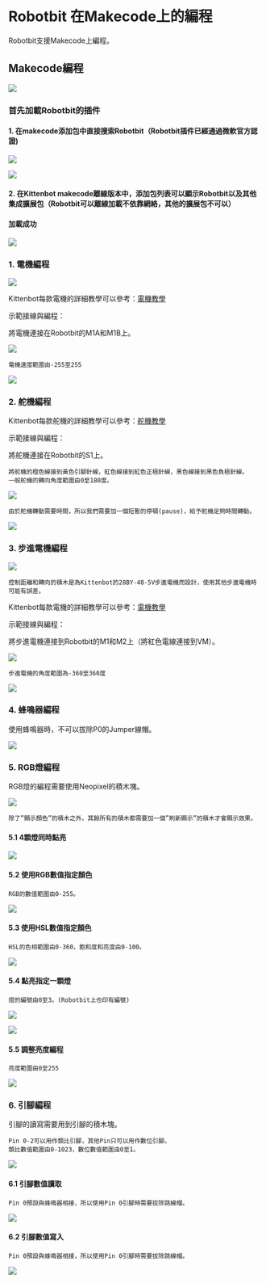 # Robotbit 在Makecode上的編程

Robotbit支援Makecode上編程。

## Makecode編程

![](../../functional_module/PWmodules/images/mcbanner.png)

### 首先加載Robotbit的插件

#### 1. 在makecode添加包中直接搜索Robotbit（Robotbit插件已經通過微軟官方認證)  

![](../RBimage/38_01.png) 
         
![](../RBimage/39_1.png)

#### 2. 在Kittenbot makecode離線版本中，添加包列表可以顯示Robotbit以及其他集成擴展包（Robotbit可以離線加載不依靠網絡，其他的擴展包不可以） 

#### 加載成功

![](../RBimages/success.png)

### 1. 電機編程

![](../RBimage/robotbit_motor.png)

Kittenbot每款電機的詳細教學可以參考：[電機教學](../../motors/index)

示範接線與編程：

將電機連接在Robotbit的M1A和M1B上。

![](../RBimage/motor_wire.png)

    電機速度範圍由-255至255

![](../RBimage/robotbit_code1.png)

### 2. 舵機編程

Kittenbot每款舵機的詳細教學可以參考：[舵機教學](../../motors/index)

示範接線與編程：

將舵機連接在Robotbit的S1上。

    將舵機的橙色線接到黃色引腳針線，紅色線接到紅色正極針線，黑色線接到黑色負極針線。
    一般舵機的轉向角度範圍由0至180度。
    
![](../RBimage/servo_wire.png)
    
    由於舵機轉動需要時間，所以我們需要加一個短暫的停頓(pause)，給予舵機足夠時間轉動。

![](../RBimage/robotbit_code2.png)

### 3. 步進電機編程

![](../RBimage/robotbit_stepper.png)

    控制距離和轉向的積木是為Kittenbot的28BY-48-5V步進電機而設計，使用其他步進電機時可能有誤差。

Kittenbot每款電機的詳細教學可以參考：[電機教學](../../motors/index)

示範接線與編程：

將步進電機連接到Robotbit的M1和M2上（將紅色電線連接到VM）。

![](../RBimage/stepper_wire.png)

    步進電機的角度範圍為-360至360度

![](../RBimage/robotbit_code12.png)

### 4. 蜂鳴器編程

使用蜂鳴器時，不可以拔除P0的Jumper線帽。

![](../RBimage/robotbit_code4.png)

### 5. RGB燈編程

RGB燈的編程需要使用Neopixel的積木塊。

![](../RBimage/robotbit_neopixel1.png)   

    除了”顯示顏色”的積木之外，其餘所有的積木都需要加一個”刷新顯示”的積木才會顯示效果。

#### 5.1 4顆燈同時點亮

![](../RBimage/robotbit_code5.png)

#### 5.2 使用RGB數值指定顏色

    RGB的數值範圍由0-255。

![](../RBimage/robotbit_code6.png)

#### 5.3 使用HSL數值指定顏色

    HSL的色相範圍由0-360，飽和度和亮度由0-100。

![](../RBimage/robotbit_code7.png)

#### 5.4 點亮指定一顆燈

    燈的編號由0至3。(Robotbit上也印有編號)
    
![](../RBimage/robotbit_neopixel2.png)

![](../image/robotbit_code8.png)

#### 5.5 調整亮度編程

    亮度範圍由0至255

![](../RBimage/robotbit_code9.png)

### 6. 引腳編程

引腳的讀寫需要用到引腳的積木塊。

    Pin 0-2可以用作類比引腳，其他Pin只可以用作數位引腳。
    類比數值範圍由0-1023，數位數值範圍由0至1。
    
![](../RBimage/robotbit_pin1.png)

#### 6.1 引腳數值讀取

    Pin 0預設與蜂鳴器相接，所以使用Pin 0引腳時需要拔除跳線帽。

![](../RBimage/robotbit_code10.png)

#### 6.2 引腳數值寫入

    Pin 0預設與蜂鳴器相接，所以使用Pin 0引腳時需要拔除跳線帽。

![](../RBimage/robotbit_code11.png)
